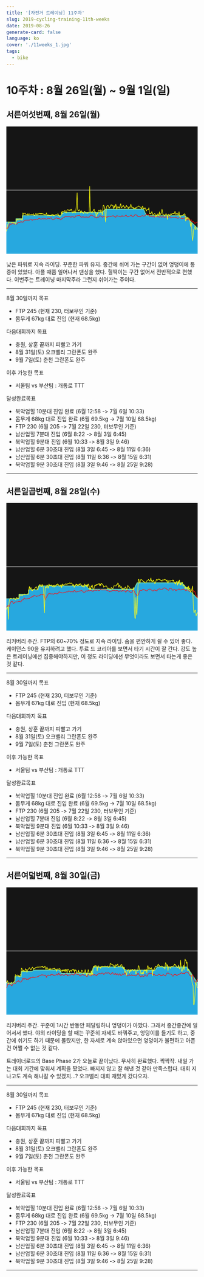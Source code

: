 ```yaml
---
title: '[자전거 트레이닝] 11주차'
slug: 2019-cycling-training-11th-weeks
date: 2019-08-26
generate-card: false
language: ko
cover: './11weeks_1.jpg'
tags:
  - bike
---
```


# 10주차 : 8월 26일(월) ~ 9월 1일(일)

## 서른여섯번째, 8월 26일(월)

![Pettit](./11weeks_1.jpg)

낮은 파워로 지속 라이딩. 꾸준한 파워 유지. 중간에 쉬어 가는 구간이 없어 엉덩이에 통증이 있었다. 아플 때쯤 일어나서 댄싱을 했다. 헐떡이는 구간 없어서 전반적으로 편했다. 이번주는 트레이닝 마지막주라 그런지 쉬어가는 주이다.

---

8월 30일까지 목표

- FTP 245 (현재 230, 터보무인 기준)
- 몸무게 67kg 대로 진입 (현재 68.5kg)

다음대회까지 목표

- 충원, 상훈 끝까지 피빨고 가기
- 8월 31일(토) 오크밸리 그란폰도 완주
- 9월 7일(토) 춘천 그란폰도 완주

이후 가능한 목표

- 서울팀 vs 부산팀 : 개통로 TTT

달성완료목표

- 북악업힐 10분대 진입 완료 (6월 12:58 -> 7월 6일 10:33)
- 몸무게 68kg 대로 진입 완료 (6월 69.5kg -> 7월 10일 68.5kg)
- FTP 230 (6월 205 -> 7월 22일 230, 터보무인 기준)
- 남산업힐 7분대 진입 (6월 8:22 -> 8월 3일 6:45)
- 북악업힐 9분대 진입 (6월 10:33 -> 8월 3일 9:46)
- 남산업힐 6분 30초대 진입 (8월 3일 6:45 -> 8월 11일 6:36)
- 남산업힐 6분 30초대 진입 (8월 11일 6:36 -> 8월 15일 6:31)
- 북악업힐 9분 30초대 진입 (8월 3일 9:46 -> 8월 25일 9:28)

---

## 서른일곱번째, 8월 28일(수)

![Beech](./11weeks_2.jpg)

리커버리 주간. FTP의 60~70% 정도로 지속 라이딩. 숨을 편안하게 쉴 수 있어 좋다. 케이던스 90을 유지하려고 했다. 투르 드 코리아를 보면서 타기 시간이 잘 간다. 강도 높은 트레이닝에선 집중해야하지만, 이 정도 라이딩에선 무엇이라도 보면서 타는게 좋은 것 같다.

---

8월 30일까지 목표

- FTP 245 (현재 230, 터보무인 기준)
- 몸무게 67kg 대로 진입 (현재 68.5kg)

다음대회까지 목표

- 충원, 상훈 끝까지 피빨고 가기
- 8월 31일(토) 오크밸리 그란폰도 완주
- 9월 7일(토) 춘천 그란폰도 완주

이후 가능한 목표

- 서울팀 vs 부산팀 : 개통로 TTT

달성완료목표

- 북악업힐 10분대 진입 완료 (6월 12:58 -> 7월 6일 10:33)
- 몸무게 68kg 대로 진입 완료 (6월 69.5kg -> 7월 10일 68.5kg)
- FTP 230 (6월 205 -> 7월 22일 230, 터보무인 기준)
- 남산업힐 7분대 진입 (6월 8:22 -> 8월 3일 6:45)
- 북악업힐 9분대 진입 (6월 10:33 -> 8월 3일 9:46)
- 남산업힐 6분 30초대 진입 (8월 3일 6:45 -> 8월 11일 6:36)
- 남산업힐 6분 30초대 진입 (8월 11일 6:36 -> 8월 15일 6:31)
- 북악업힐 9분 30초대 진입 (8월 3일 9:46 -> 8월 25일 9:28)

---

## 서른여덟번째, 8월 30일(금)

![Andrews](./11weeks_3.jpg)

리커버리 주간. 꾸준이 1시간 반동안 페달링하니 엉덩이가 아팠다. 그래서 중간중간에 일어서서 했다. 야외 라이딩을 할 때는 꾸준히 자세도 바꿔주고, 엉덩이를 들기도 하고, 중간에 쉬기도 하기 때문에 몰랐지만, 한 자세로 계속 앉아있으면 엉덩이가 불편하고 아픈 건 어쩔 수 없는 것 같다.

트레이너로드의 Base Phase 2가 오늘로 끝이났다. 무사히 완료했다. 짝짝작. 내일 가는 대회 기간에 맞춰서 계획을 짰었다. 빠지지 않고 잘 해낸 것 같아 만족스럽다. 대회 지나고도 계속 해나갈 수 있겠지...? 오크밸리 대회 재밌게 갔다오자.

---

8월 30일까지 목표

- FTP 245 (현재 230, 터보무인 기준)
- 몸무게 67kg 대로 진입 (현재 68.5kg)

다음대회까지 목표

- 충원, 상훈 끝까지 피빨고 가기
- 8월 31일(토) 오크밸리 그란폰도 완주
- 9월 7일(토) 춘천 그란폰도 완주

이후 가능한 목표

- 서울팀 vs 부산팀 : 개통로 TTT

달성완료목표

- 북악업힐 10분대 진입 완료 (6월 12:58 -> 7월 6일 10:33)
- 몸무게 68kg 대로 진입 완료 (6월 69.5kg -> 7월 10일 68.5kg)
- FTP 230 (6월 205 -> 7월 22일 230, 터보무인 기준)
- 남산업힐 7분대 진입 (6월 8:22 -> 8월 3일 6:45)
- 북악업힐 9분대 진입 (6월 10:33 -> 8월 3일 9:46)
- 남산업힐 6분 30초대 진입 (8월 3일 6:45 -> 8월 11일 6:36)
- 남산업힐 6분 30초대 진입 (8월 11일 6:36 -> 8월 15일 6:31)
- 북악업힐 9분 30초대 진입 (8월 3일 9:46 -> 8월 25일 9:28)

---

